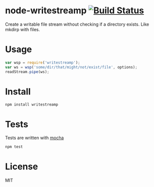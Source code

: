# node-writestreamp [![Build Status](https://secure.travis-ci.org/fent/node-writestreamp.png)](http://travis-ci.org/fent/node-writestreamp)

Create a writable file stream without checking if a directory exists. Like mkdirp with files.


# Usage

```js
var wsp = require('writestreamp');
var ws = wsp('some/dir/that/might/not/exist/file', options);
readStream.pipe(ws);
```

# Install

    npm install writestreamp


# Tests
Tests are written with [mocha](http://visionmedia.github.com/mocha/)

```bash
npm test
```

# License
MIT
